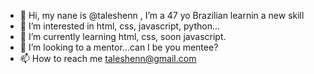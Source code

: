 - 👋 Hi, my nane is @taleshenn , I’m a 47 yo Brazilian learnin a new skill 
- 👀 I’m interested in html, css, javascript, python...
- 🌱 I’m currently learning html, css, soon javascript.
- 💞️ I’m looking to a mentor...can I be you mentee?
- 📫 How to reach me taleshenn@gmail.com

<!---
taleshenn/taleshenn is a ✨ special ✨ repository because its `README.md` (this file) appears on your GitHub profile.
You can click the Preview link to take a look at your changes.
--->
